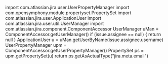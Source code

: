 import com.atlassian.jira.user.UserPropertyManager
import com.opensymphony.module.propertyset.PropertySet
import com.atlassian.jira.user.ApplicationUser
import com.atlassian.jira.user.util.UserManager
import com.atlassian.jira.component.ComponentAccessor
UserManager uMan = ComponentAccessor.getUserManager()
if (issue.assignee == null) {
    return null
}
ApplicationUser u = uMan.getUserByName(issue.assignee.username)
UserPropertyManager upm = ComponentAccessor.getUserPropertyManager()
PropertySet ps = upm.getPropertySet(u)
return ps.getAsActualType("jira.meta.email")